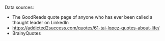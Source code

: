 Data sources:

 - The GoodReads quote page of anyone who has ever been called a thought leader on LinkedIn
 - https://addicted2success.com/quotes/61-tai-lopez-quotes-about-life/
- BrainyQuotes